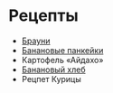 # Рецепты

- [Брауни](brownie.md)
- [Банановые панкейки](banan.md)
- Картофель «Айдахо»
- [Банановый хлеб](banana_bread.md)
- Рецпет Курицы